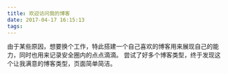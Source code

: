```yaml
---
title: 欢迎访问我的博客
date: 2017-04-17 16:15:13
tags:
---
```

由于某些原因，想要换个工作，特此搭建一个自己喜欢的博客用来展现自己的能力，同时也用来记录安全圈内的点点滴滴。
尝试了好多个博客类型，终于发现这个让我满意的博客类型，页面简单简洁。